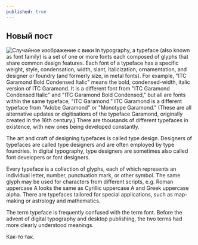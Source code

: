 ```yaml
---
published: true
---
```

## Новый пост
![Случайное изображение с вики](https://upload.wikimedia.org/wikipedia/commons/thumb/4/45/A_Specimen_by_William_Caslon.jpg/300px-A_Specimen_by_William_Caslon.jpg)
In typography, a typeface (also known as font family) is a set of one or more fonts each composed of glyphs that share common design features. Each font of a typeface has a specific weight, style, condensation, width, slant, italicization, ornamentation, and designer or foundry (and formerly size, in metal fonts). For example, "ITC Garamond Bold Condensed Italic" means the bold, condensed-width, italic version of ITC Garamond. It is a different font from "ITC Garamond Condensed Italic" and "ITC Garamond Bold Condensed," but all are fonts within the same typeface, "ITC Garamond." ITC Garamond is a different typeface from "Adobe Garamond" or "Monotype Garamond." (These are all alternative updates or digitisations of the typeface Garamond, originally created in the 16th century.) There are thousands of different typefaces in existence, with new ones being developed constantly.

The art and craft of designing typefaces is called type design. Designers of typefaces are called type designers and are often employed by type foundries. In digital typography, type designers are sometimes also called font developers or font designers.

Every typeface is a collection of glyphs, each of which represents an individual letter, number, punctuation mark, or other symbol. The same glyph may be used for characters from different scripts, e.g. Roman uppercase A looks the same as Cyrillic uppercase А and Greek uppercase alpha. There are typefaces tailored for special applications, such as map-making or astrology and mathematics.

The term typeface is frequently confused with the term font. Before the advent of digital typography and desktop publishing, the two terms had more clearly understood meanings.

Как-то так.

